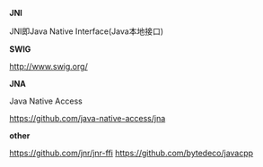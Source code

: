 **JNI**

JNI即Java Native Interface(Java本地接口)

**SWIG**

http://www.swig.org/


**JNA**

Java Native Access

https://github.com/java-native-access/jna


**other**

https://github.com/jnr/jnr-ffi
https://github.com/bytedeco/javacpp


